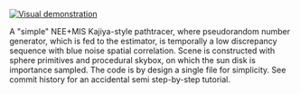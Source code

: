 [![Visual demonstration](http://img.youtube.com/vi/xysaDVy2M3g/0.jpg)](http://www.youtube.com/watch?v=xysaDVy2M3g "Visual demonstration (YouTube)")

A "simple" NEE+MIS Kajiya-style pathtracer, where pseudorandom number generator, which is fed to the estimator, is temporally a low discrepancy sequence with blue noise spatial correlation. Scene is constructed with sphere primitives and procedural skybox, on which the sun disk is importance sampled. The code is by design a single file for simplicity. See commit history for an accidental semi step-by-step tutorial.

